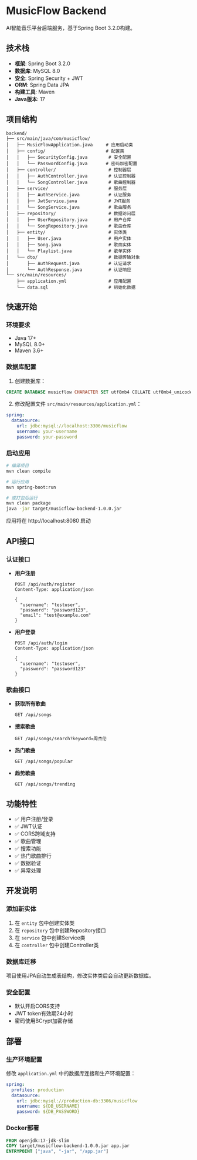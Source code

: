 # MusicFlow Backend

AI智能音乐平台后端服务，基于Spring Boot 3.2.0构建。

## 技术栈

- **框架**: Spring Boot 3.2.0
- **数据库**: MySQL 8.0
- **安全**: Spring Security + JWT
- **ORM**: Spring Data JPA
- **构建工具**: Maven
- **Java版本**: 17

## 项目结构

```
backend/
├── src/main/java/com/musicflow/
│   ├── MusicFlowApplication.java     # 应用启动类
│   ├── config/                       # 配置类
│   │   ├── SecurityConfig.java        # 安全配置
│   │   └── PasswordConfig.java       # 密码加密配置
│   ├── controller/                    # 控制器层
│   │   ├── AuthController.java        # 认证控制器
│   │   └── SongController.java        # 歌曲控制器
│   ├── service/                       # 服务层
│   │   ├── AuthService.java           # 认证服务
│   │   ├── JwtService.java            # JWT服务
│   │   └── SongService.java           # 歌曲服务
│   ├── repository/                    # 数据访问层
│   │   ├── UserRepository.java        # 用户仓库
│   │   └── SongRepository.java        # 歌曲仓库
│   ├── entity/                        # 实体类
│   │   ├── User.java                  # 用户实体
│   │   ├── Song.java                  # 歌曲实体
│   │   └── Playlist.java              # 歌单实体
│   └── dto/                           # 数据传输对象
│       ├── AuthRequest.java           # 认证请求
│       └── AuthResponse.java          # 认证响应
└── src/main/resources/
    ├── application.yml                # 应用配置
    └── data.sql                       # 初始化数据
```

## 快速开始

### 环境要求

- Java 17+
- MySQL 8.0+
- Maven 3.6+

### 数据库配置

1. 创建数据库：
```sql
CREATE DATABASE musicflow CHARACTER SET utf8mb4 COLLATE utf8mb4_unicode_ci;
```

2. 修改配置文件 `src/main/resources/application.yml`：
```yaml
spring:
  datasource:
    url: jdbc:mysql://localhost:3306/musicflow
    username: your-username
    password: your-password
```

### 启动应用

```bash
# 编译项目
mvn clean compile

# 运行应用
mvn spring-boot:run

# 或打包后运行
mvn clean package
java -jar target/musicflow-backend-1.0.0.jar
```

应用将在 http://localhost:8080 启动

## API接口

### 认证接口

- **用户注册**
  ```
  POST /api/auth/register
  Content-Type: application/json
  
  {
    "username": "testuser",
    "password": "password123",
    "email": "test@example.com"
  }
  ```

- **用户登录**
  ```
  POST /api/auth/login
  Content-Type: application/json
  
  {
    "username": "testuser",
    "password": "password123"
  }
  ```

### 歌曲接口

- **获取所有歌曲**
  ```
  GET /api/songs
  ```

- **搜索歌曲**
  ```
  GET /api/songs/search?keyword=周杰伦
  ```

- **热门歌曲**
  ```
  GET /api/songs/popular
  ```

- **趋势歌曲**
  ```
  GET /api/songs/trending
  ```

## 功能特性

- ✅ 用户注册/登录
- ✅ JWT认证
- ✅ CORS跨域支持
- ✅ 歌曲管理
- ✅ 搜索功能
- ✅ 热门歌曲排行
- ✅ 数据验证
- ✅ 异常处理

## 开发说明

### 添加新实体

1. 在 `entity` 包中创建实体类
2. 在 `repository` 包中创建Repository接口
3. 在 `service` 包中创建Service类
4. 在 `controller` 包中创建Controller类

### 数据库迁移

项目使用JPA自动生成表结构，修改实体类后会自动更新数据库。

### 安全配置

- 默认开启CORS支持
- JWT token有效期24小时
- 密码使用BCrypt加密存储

## 部署

### 生产环境配置

修改 `application.yml` 中的数据库连接和生产环境配置：

```yaml
spring:
  profiles: production
  datasource:
    url: jdbc:mysql://production-db:3306/musicflow
    username: ${DB_USERNAME}
    password: ${DB_PASSWORD}
```

### Docker部署

```dockerfile
FROM openjdk:17-jdk-slim
COPY target/musicflow-backend-1.0.0.jar app.jar
ENTRYPOINT ["java", "-jar", "/app.jar"]
```